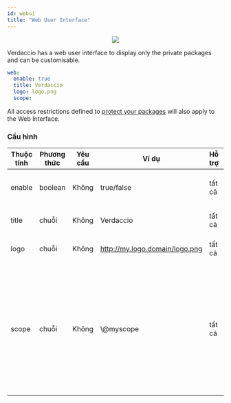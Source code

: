 ```yaml
---
id: webui
title: "Web User Interface"
---
```



<p align="center"><img src="https://github.com/verdaccio/verdaccio/blob/master/assets/gif/verdaccio_big_30.gif?raw=true"></p>

Verdaccio has a web user interface to display only the private packages and can be customisable.

```yaml
web:
  enable: true
  title: Verdaccio
  logo: logo.png
  scope:
```

All access restrictions defined to [protect your packages](protect-your-dependencies.md) will also apply to the Web Interface.

### Cấu hình

| Thuộc tính | Phương thức | Yêu cầu | Ví dụ                          | Hỗ trợ | Miêu tả                                                                                                                                              |
| ---------- | ----------- | ------- | ------------------------------ | ------ | ---------------------------------------------------------------------------------------------------------------------------------------------------- |
| enable     | boolean     | Không   | true/false                     | tất cả | allow to display the web interface                                                                                                                   |
| title      | chuỗi       | Không   | Verdaccio                      | tất cả | HTML head title description                                                                                                                          |
| logo       | chuỗi       | Không   | http://my.logo.domain/logo.png | tất cả | a URI where logo is located                                                                                                                          |
| scope      | chuỗi       | Không   | \\@myscope                   | tất cả | If you're using this registry for a specific module scope, specify that scope to set it in the webui instructions header (note: escape @ with \\@) |